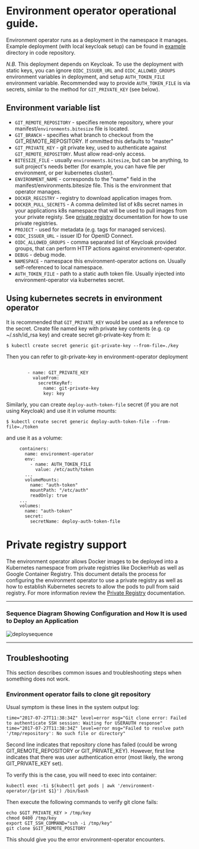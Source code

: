 # Environment operator operational guide.

Environment operator runs as a deployment in the namespace it manages. Example deployment (with local keycloak setup) can be found in [example](https://github.com/pearsontechnology/environment-operator/tree/master/example) directory in code repository.

*N.B.* This deployment depends on Keycloak. To use the deployment with static keys, you can ignore `OIDC_ISSUER_URL` and `OIDC_ALLOWED_GROUPS` environment variables in deployment, and setup `AUTH_TOKEN_FILE` environment variable. Recommended way to provide `AUTH_TOKEN_FILE` is via secrets, similar to the method for `GIT_PRIVATE_KEY` (see below).

## Environment variable list

* `GIT_REMOTE_REPOSITORY` - specifies remote repository, where your manifest/`environments.bitesize` file is located.
* `GIT_BRANCH` - specifies what branch to checkout from the GIT_REMOTE_REPOSITORY. If ommitted this defaults to "master"
* `GIT_PRIVATE_KEY` - git private key, used to authenticate against `GIT_REMOTE_REPOSITORY`. Must allow read-only access.
* `BITESIZE_FILE` - usually `environments.bitesize`, but can be anything, to suit project's needs better (for example, you can have file per environment, or per kubernetes cluster).
* `ENVIRONMENT_NAME` - corresponds to the "name" field in the manifest/environments.bitesize file. This is the environment that operator manages.
* `DOCKER_REGISTRY` - registry to download application images from.
* `DOCKER_PULL_SECRETS` - A comma delimited list of k8s secret names in your applications k8s namespace that will be used to pull images from your private registy. See [private registry](https://github.com/pearsontechnology/environment-operator/blob/dev/docs/Private_Registry.md) documentation for how to use private registries.
* `PROJECT`  - used for metadata (e.g. tags for managed services). 
* `OIDC_ISSUER_URL` - issuer ID for OpenID Connect.
* `OIDC_ALLOWED_GROUPS` - comma separated list of Keycloak provided groups, that can perform HTTP actions against environment-operator.
* `DEBUG` - debug mode.
* `NAMESPACE` - namespace this environment-operator actions on. Usually self-referenced to local namespace.
* `AUTH_TOKEN_FILE` - path to a static auth token file. Usually injected into environment-operator via kubernetes secret.


## Using kubernetes secrets in environment operator

It is recommended that `GIT_PRIVATE_KEY` would be used as a reference to the secret. Create file named key with private key contents (e.g. cp ~/.ssh/id_rsa key) and create secret git-private-key from it:

```
$ kubectl create secret generic git-private-key --from-file=./key
```

Then you can refer to git-private-key in environment-operator deployment

```

        - name: GIT_PRIVATE_KEY
          valueFrom:
            secretKeyRef:
              name: git-private-key
              key: key

```

Similarly, you can create `deploy-auth-token-file` secret (if you are not using Keycloak) and use it in volume mounts:


```
$ kubectl create secret generic deploy-auth-token-file --from-file=./token
```

and use it as a volume:

```
     containers:
       name: environment-operator
       env:
         - name: AUTH_TOKEN_FILE
           value: /etc/auth/token
       ...
       volumeMounts:
         name: "auth-token"
         mountPath: "/etc/auth"
         readOnly: true
     ...
     volumes:
       name: "auth-token"
       secret:
         secretName: deploy-auth-token-file
```

# Private registry support

The environment operator allows Docker images to be deployed into a Kubernetes namespace from private registries like
DockerHub as well as Google Container Registry. This document details the process for configuring the environment operator
to use a private registry as well as how to establish Kubernetes secrets to allow the pods to pull from said registry.  For more information review the [Private Registry](https://github.com/pearsontechnology/environment-operator/blob/dev/docs/Private_Registry.md) documentation.

***************

### Sequence Diagram Showing Configuration and How It is used to Deploy an Application

![deploysequence](https://github.com/pearsontechnology/environment-operator/blob/dev/docs/images/deploy-sequence.png)

***************


## Troubleshooting

This section describes common issues and troubleshooting steps when something does not work.

### Environment operator fails to clone git repository

Usual symptom is these lines in the system output log:

```
time="2017-07-27T11:38:34Z" level=error msg="Git clone error: Failed to authenticate SSH session: Waiting for USERAUTH response"
time="2017-07-27T11:38:34Z" level=error msg="Failed to resolve path '/tmp/repository': No such file or directory"
```

Second line indicates that repository clone has failed (could be wrong GIT_REMOTE_REPOSITORY or GIT_PRIVATE_KEY). However, first line indicates that there was user authentication error (most likely, the wrong GIT_PRIVATE_KEY set).

To verify this is the case, you will need to exec into container:

```
kubectl exec -ti $(kubectl get pods | awk '/environment-operator/{print $1}') /bin/bash
```

Then execute the following commands to verify git clone fails:

```
echo $GIT_PRIVATE_KEY > /tmp/key
chmod 0400 /tmp/key
export GIT_SSH_COMMAND="ssh -i /tmp/key"
git clone $GIT_REMOTE_POSITORY
```

This should give you the error environment-operator encounters.
